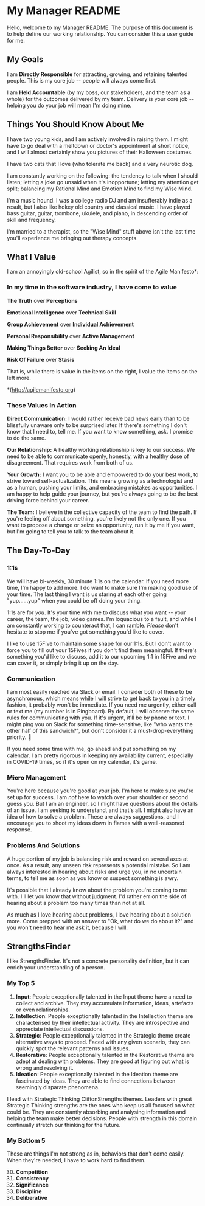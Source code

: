 # My Manager README

Hello, welcome to my Manager README. The purpose of this document is to help define our working relationship. You can consider this a user guide for me.

## My Goals

I am **Directly Responsible** for attracting, growing, and retaining talented people. This is my core job -- people will always come first.

I am **Held Accountable** (by my boss, our stakeholders, and the team as a whole) for the outcomes delivered by my team. Delivery is your core job -- helping you do your job will mean I'm doing mine.

## Things You Should Know About Me
I have two young kids, and I am actively involved in raising them. I might have to go deal with a meltdown or doctor's appointment at short notice, and I will almost certainly show you pictures of their Halloween costumes.

I have two cats that I love (who tolerate me back) and a very neurotic dog.

I am constantly working on the following: the tendency to talk when I should listen; letting a joke go unsaid when it's inopportune; letting my attention get split; balancing my Rational Mind and Emotion Mind to find my Wise Mind.

I'm a music hound. I was a college radio DJ and am insufferably indie as a result, but I also like hokey old country and classical music. I have played bass guitar, guitar, trombone, ukulele, and piano, in descending order of skill and frequency.

I'm married to a therapist, so the "Wise Mind" stuff above isn't the last time you'll experience me bringing out therapy concepts.

## What I Value
I am an annoyingly old-school Agilist, so in the spirit of the Agile Manifesto*:

### In my time in the software industry, I have come to value
**The Truth** over **Perceptions**

**Emotional Intelligence** over **Technical Skill**

**Group Achievement** over **Individual Achievement**

**Personal Responsibility** over **Active Management**

**Making Things Better** over **Seeking An Ideal**

**Risk Of Failure** over **Stasis**

That is, while there is value in the items on the right, I value the items on the left more.

*(http://agilemanifesto.org)

### These Values In Action  
**Direct Communication:** I would rather receive bad news early than to be blissfully unaware only to be surprised later. If there's something I don't know that I need to, tell me. If you want to know something, ask. I promise to do the same.

**Our Relationship:** A healthy working relationship is key to our success. We need to be able to communicate openly, honestly, with a healthy dose of disagreement. That requires work from both of us.

**Your Growth:** I want you to be able and empowered to do your best work, to strive toward self-actualization. This means growing as a technologist and as a human, pushing your limits, and embracing mistakes as opportunities. I am happy to help guide your journey, but you're always going to be the best driving force behind your career.

**The Team:** I believe in the collective capacity of the team to find the path. If you're feeling off about something, you're likely not the only one. If you want to propose a change or seize an opportunity, run it by me if you want, but I'm going to tell you to talk to the team about it.

## The Day-To-Day
### 1:1s
We will have bi-weekly, 30 minute 1:1s on the calendar. If you need more time, I'm happy to add more. I do want to make sure I'm making good use of your time. The last thing I want is us staring at each other going "yup......yup" when you could be off doing your thing.

1:1s are for *you*. It's your time with me to discuss what you want -- your career, the team, the job, video games. I'm loquacious to a fault, and while I am constantly working to counteract that, I can ramble. *Please* don't hesitate to stop me if you've got something you'd like to cover.

I like to use 15Five to maintain some shape for our 1:1s. But I don't want to force you to fill out your 15Fives if you don't find them meaningful. If there's something you'd like to discuss, add it to our upcoming 1:1 in 15Five and we can cover it, or simply bring it up on the day.

### Communication
I am most easily reached via Slack or email. I consider both of these to be asynchronous, which means while I will strive to get back to you in a timely fashion, it probably won't be immediate. If you need me urgently, either call or text me (my number is in Pingboard). By default, I will observe the same rules for communicating with you. If it's urgent, it'll be by phone or text. I might ping you on Slack for something time-sensitive, like "who wants the other half of this sandwich?", but don't consider it a must-drop-everything priority. 🥪

If you need some time with me, go ahead and put something on my calendar. I am pretty rigorous in keeping my availability current, especially in COVID-19 times, so if it's open on my calendar, it's game.

### ~~Micro~~ Management
You're here because you're good at your job. I'm here to make sure you're set up for success. I am _not_ here to watch over your shoulder or second guess you. But I am an engineer, so I might have questions about the details of an issue. I am seeking to understand, and that's all. I might also have an idea of how to solve a problem. These are always suggestions, and I encourage you to shoot my ideas down in flames with a well-reasoned response.

### Problems And Solutions
A huge portion of my job is balancing risk and reward on several axes at once. As a result, any unseen risk represents a potential mistake. So I am always interested in hearing about risks and urge you, in no uncertain terms, to tell me as soon as you know or suspect something is awry.

It's possible that I already know about the problem you're coming to me with. I'll let you know that without judgment. I'd rather err on the side of hearing about a problem too many times than not at all.

As much as I love hearing about problems, I love hearing about a solution more. Come prepped with an answer to "Ok, what do we do about it?" and you won't need to hear me ask it, because I will. 

## StrengthsFinder

I like StrengthsFinder. It's not a concrete personality definition, but it can enrich your understanding of a person.

### My Top 5
1. **Input**: People exceptionally talented in the Input theme have a need to collect and archive. They may accumulate information, ideas, artefacts or even relationships.
1. **Intellection**: People exceptionally talented in the Intellection theme are characterised by their intellectual activity. They are introspective and appreciate intellectual discussions.
1. **Strategic**: People exceptionally talented in the Strategic theme create alternative ways to proceed. Faced with any given scenario, they can quickly spot the relevant patterns and issues.
1. **Restorative**: People exceptionally talented in the Restorative theme are adept at dealing with problems. They are good at figuring out what is wrong and resolving it.
1. **Ideation**: People exceptionally talented in the Ideation theme are fascinated by ideas. They are able to find connections between seemingly disparate phenomena.

I lead with Strategic Thinking CliftonStrengths themes. Leaders with great Strategic Thinking strengths are the ones who keep us all focused on what could be. They are constantly absorbing and analysing information and helping the team make better decisions. People with strength in this domain continually stretch our thinking for the future.

### My Bottom 5
These are things I'm not strong as in, behaviors that don't come easily. When they're needed, I have to work hard to find them.

30. **Competition**
31. **Consistency**
32. **Significance**
33. **Discipline**
34. **Deliberative**
